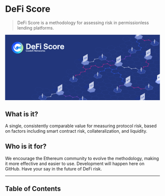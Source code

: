 # DeFi Score
> DeFi Score is a methodology for assessing risk in permissionless lending platforms.

<img src="assets/images/banner.png" alt="DeFi Score">

## What is it?
A single, consistently comparable value for measuring protocol risk, based on factors including smart contract risk, collateralization, and liquidity.

## Who is it for?
We encourage the Ethereum community to evolve the methodology, making it more effective and easier to use. Development will happen here on GitHub. Have your say in the future of DeFi risk.

<hr>

## Table of Contents
